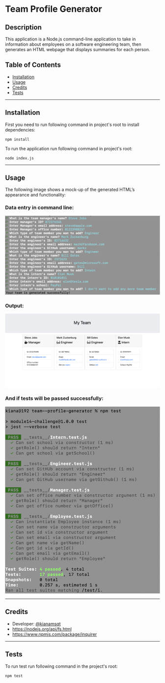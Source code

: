 # Team Profile Generator

## Description
This application is a Node.js command-line application to take in information about employees on a software engineering team, then generates an HTML webpage that displays summaries for each person.

## Table of Contents
- [Installation](#installation)
- [Usage](#usage)
- [Credits](#credits)
- [Tests](#tests)


---
## Installation
First you need to run following command in project's root to install dependencies:

```
npm install
```


To run the application run following command in project's root:

```
node index.js
```


---
## Usage

The following image shows a mock-up of the generated HTML’s appearance and functionality:

### Data entry in command line: 
![Data Entry](./assets/data-entry.png)


### Output: 
![Output](./assets/output.png)


### And if tests will be passed successfully: 
![Test](./assets/test.png)


---
## Credits

- Developer: [@kianamsqt](https://github.com/KianaMsqt)
- https://nodejs.org/api/fs.html
- https://www.npmjs.com/package/inquirer

---
## Tests

To run test run following command in the project's root:

```
npm test
```
